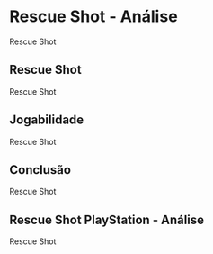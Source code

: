 ---
---

# Rescue Shot - Análise

Rescue Shot

## Rescue Shot

Rescue Shot

## Jogabilidade

Rescue Shot

## Conclusão

Rescue Shot

## Rescue Shot PlayStation - Análise

Rescue Shot
